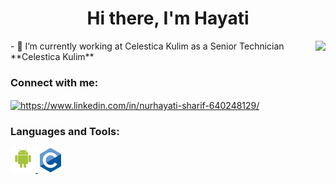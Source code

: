 <h1 align="center">Hi there, I'm Hayati</h1>
<img align="right" height="200" src="https://media1.giphy.com/media/v1.Y2lkPTc5MGI3NjExeWtnZDNsYWVybjRpbXdxbDFydjNiYWhldXN6d29kaGVqaTAzZWxxcSZlcD12MV9pbnRlcm5hbF9naWZfYnlfaWQmY3Q9Zw/pgyLpg9VC3tVswuTdi/giphy.gif"  />
- 🔭 I’m currently working at Celestica Kulim as a Senior Technician **Celestica Kulim**

<h3 align="left">Connect with me:</h3>
<p align="left">
<a href="https://linkedin.com/in/https://www.linkedin.com/in/nurhayati-sharif-640248129/" target="blank"><img align="center" src="https://raw.githubusercontent.com/rahuldkjain/github-profile-readme-generator/master/src/images/icons/Social/linked-in-alt.svg" alt="https://www.linkedin.com/in/nurhayati-sharif-640248129/" height="30" width="40" /></a>
</p>

<h3 align="left">Languages and Tools:</h3>
<p align="left"> <a href="https://developer.android.com" target="_blank" rel="noreferrer"> <img src="https://raw.githubusercontent.com/devicons/devicon/master/icons/android/android-original-wordmark.svg" alt="android" width="40" height="40"/> </a> <a href="https://www.cprogramming.com/" target="_blank" rel="noreferrer"> <img src="https://raw.githubusercontent.com/devicons/devicon/master/icons/c/c-original.svg" alt="c" width="40" height="40"/> </a> </p>
